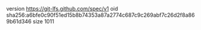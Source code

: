 version https://git-lfs.github.com/spec/v1
oid sha256:a6bfe0c90f51ed15b8b74353a87a2774c687c9c269abf7c26d2f8a869b61d346
size 1011

